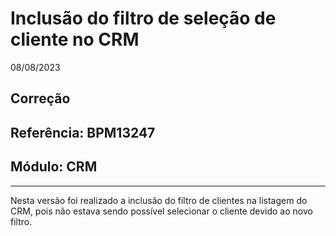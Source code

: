 # Inclusão do filtro de seleção de cliente no CRM
08/08/2023
## Correção
## Referência: BPM13247
## Módulo: CRM
***

Nesta versão foi realizado a inclusão do filtro de clientes na listagem do CRM, pois não estava sendo possível selecionar o cliente devido ao novo filtro.